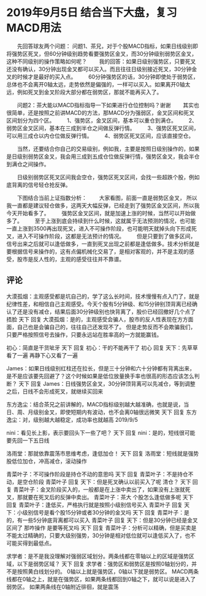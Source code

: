 # 2019年9月5日 结合当下大盘，复习MACD用法

　　先回答球友两个问题：
    问题1、茶兄，对于个股MACD指标，如果日线级别即将强势区死叉，但60分钟级别趋势看要强势区金叉，而30分钟级别弱势区金叉，这种不同级别的操作策略如何呢？
　　我的回答：如果日级别强势区，只要死叉还没有确认，30分钟出现金叉都可以买入。而且往往日级别接近死叉，30分钟金叉的时候才是最好的买入点。
　　60分钟强势区的话，30分钟即使处于弱势区，总体也不会离开0轴太远，走势依然是偏强的，一样可以买入。如果离开0轴太远，例如死叉到金叉阶段大部分都在弱势区，那就不能再买入了。

　　问题2：茶大能以MACD指标指导一下如果进行仓位控制吗？谢谢
　　其实也很简单，还是按照之前讲MACD的方法，那MACD分为强弱区，金叉区间和死叉区间划分为四个区。
　　1、强势区，金叉区间，基本可以重仓到满仓。
　　2、弱势区金叉区间，基本在三成到半仓之间做反弹行情。
　　3、强势区死叉区间，可以用三成仓以内仓位做反弹行情。
　　4、弱势区死叉区间，应该直接空仓。

　　当然，还要结合你自己的交易级别，例如我，主要是按照日级别操作的，如果是日级别弱势区金叉，我会用三成到五成仓位做反弹行情，强势区金叉，我会半仓到满仓之间操作。

　　日级别弱势区死叉区间我会空仓，强势区死叉区间，会找一些超跌个股，例如底背离的信号轻仓抢反弹。

　　下图结合当前上证指数分析：
　　大家看图，前面一直是弱势区金叉， 所以我一直都是建议轻仓做多，这两天大幅反弹，已经走到了强势区金叉区间，所以我今天开始看多了。
　　强势区金叉区间，就是加速上涨的时候，当然可以开始做多了。
　　至于上涨到底会持续到什么时候，这就属于无法预测的情况，也可能一直上涨到3500再出现死叉，进入不可操作阶段，也可能明天就掉头向下形成死叉，进入不可操作阶段，这都是无法预计的情况。
　　但是只要到了做多区间，信号出来之后就可以逢低做多，一直到死叉出现之前都是逢低做多。技术分析就是要根据信号来操作的，这有点偏机械化交易了，是相对客观的，并不是主观的感受，股市是反人性的，主观的感受往往并不靠谱。

## 评论
大漠孤烟：主观感受都是坑自己的，学了这么长时间，技术慢慢有点入门了，就是纪律性差，和相信自己主观感受。今天个股有5分钟级、和15分钟别顶背离已经确认了还是没有减仓，结果后面30分钟级别也快背离了，股价已经回撤好几个点了捂脸
天下 回复 大漠孤烟：是的，主观感受会骗人，股市的反人性表现在方方面面，自己也是会骗自己的，往往自己还发现不了。
但是走势反而不会欺骗我们，只要严格按照信号去操作，只要永远站在胜率高的一方就能赢钱。

初心：简直是干货呲牙
天下 回复 初心：干的不能再干了
初心 回复 天下：先草草看了一遍 再静下心又看了一遍

James：如果日线级别红柱还在拉长，但是三十分钟和六十分钟都有背离出来，是不是应该要先回避了？这个时候如果是低位放量换手率也很高的形态应该怎么判断？
天下 回复 James：日线强势区金叉，30分钟顶背离可以先减仓，等到调整之后，日线不会形成死叉，就继续买回来

东方逸尘：结合茶兄之前讲解的，MACD指标级别越大越准确，也就是说，当日、周、月级别金叉，即使短期内有波动，也不会离0轴很远微笑
天下 回复 东方逸尘：对，级别越大越稳定，成功率也就越高
2019/9/5

nini：看见长上影，表示要回头下一些了吧？
天下 回复 nini：是的，短线很可能要先回一下五日线

洛雨堂：那就依靠震荡市思维考虑，逢低加仓！
天下 回复 洛雨堂：短线就是强势股低位加仓，冲高减仓，滚动操作

青菜叶子：不可操作阶段是持仓不动的意思吗
天下 回复 青菜叶子：不是持仓不动，是空仓阶段
青菜叶子 回复 天下：但是死叉确认以前买入了呢  清仓？
天下 回复 青菜叶子：金叉阶段买入的，一般都是在上涨中卖出了，如果没有上涨就死叉，那就要在死叉后的反弹中卖出。
青菜叶子：茶大 个股怎么逢低做多呢
天下 回复 青菜叶子：逢低买，严格执行就是按照小级别信号买入
青菜叶子 回复 天下：小级别信号是看个股15分钟或者30分钟的金叉吗
天下 回复 青菜叶子：是的，有一些5分钟底背离都可以买入
青菜叶子 回复 天下：但是30分钟已经是金叉区间了  那咋操作  是要等死叉吗
天下 回复 青菜叶子：分析可以精确，但是买卖是不能太过精确的，只要大级别强势，30分钟是相对低位就可以逢低买入了，也不可能买得到最低点。

求学者：是不是我没理解对强弱区域划分。两条线都在零轴以上的区域是强势区域，以下是弱势区域？
天下 回复 求学者：强势区和弱势区是按照0轴划分的，并不是按照黄白线划分的。
0轴以上就是强势区，0轴以下就是弱势区。
MACD两条线都在0轴之上，就是在强势区，如果两条线都回到0轴之下，就可以说是进入了弱势区。
如果两条线在0轴附近徘徊，就是震荡
